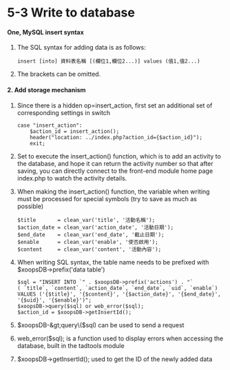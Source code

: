 # 5-3 Write to database



#### One, MySQL insert syntax

1. The SQL syntax for adding data is as follows:

   ```text
   insert [into] 資料表名稱 [(欄位1,欄位2...)] values (值1,值2...)
   ```

2. The brackets can be omitted.

#### 2. Add storage mechanism

1. Since there is a hidden op=insert\_action, first set an additional set of corresponding settings in switch

   ```text
   case "insert_action":
       $action_id = insert_action();
       header("location: ../index.php?action_id={$action_id}");
       exit;
   ```

2. Set to execute the insert\_action\(\) function, which is to add an activity to the database, and hope it can return the activity number so that after saving, you can directly connect to the front-end module home page index.php to watch the activity details.
3. When making the insert\_action\(\) function, the variable when writing must be processed for special symbols \(try to save as much as possible\)

   ```text
   $title       = clean_var('title', '活動名稱');
   $action_date = clean_var('action_date', '活動日期');
   $end_date    = clean_var('end_date', '截止日期');
   $enable      = clean_var('enable', '使否啟用');
   $content     = clean_var('content', '活動內容');
   ```

4. When writing SQL syntax, the table name needs to be prefixed with $xoopsDB-&gt;prefix\('data table'\)

   ```text
   $sql = "INSERT INTO `" . $xoopsDB->prefix('actions') . "`
   ( `title`, `content`, `action_date`, `end_date`, `uid`, `enable`)
   VALUES ('{$title}', '{$content}', '{$action_date}', '{$end_date}', '{$uid}', '{$enable}')";
   $xoopsDB->query($sql) or web_error($sql);
   $action_id = $xoopsDB->getInsertId();
   ```

5. $xoopsDB-&gt;query\($sql\) can be used to send a request
6. web\_error\($sql\); is a function used to display errors when accessing the database, built in the tadtools module
7. $xoopsDB-&gt;getInsertId\(\); used to get the ID of the newly added data

